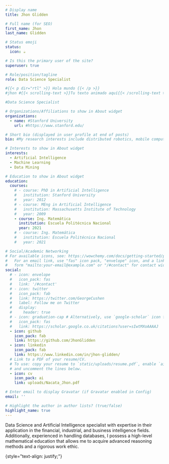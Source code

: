 ```yaml
---
# Display name
title: Jhon Glidden

# Full name (for SEO)
first_name: Jhon 
last_name: Glidden

# Status emoji
status:
  icon: ☕️

# Is this the primary user of the site?
superuser: true

# Role/position/tagline
role: Data Science Specialist 

#{{< p dir="rtl" >}} Hola mundo {{< /p >}}
#jhon #{{< scrolling-text >}}Tu texto animado aquí{{< /scrolling-text >}}

#Data Science Specialist

# Organizations/Affiliations to show in About widget
organizations:
  - name: #Stanford University
    url: #https://www.stanford.edu/

# Short bio (displayed in user profile at end of posts)
bio: #My research interests include distributed robotics, mobile computing and programmable matter.

# Interests to show in About widget
interests:
  - Artificial Intelligence
  - Machine Learning
  - Data Mining

# Education to show in About widget
education:
  courses:
    # - course: PhD in Artificial Intelligence
    #   institution: Stanford University
    #   year: 2012
    # - course: MEng in Artificial Intelligence
    #   institution: Massachusetts Institute of Technology
    #   year: 2009
    - course: Ing. Matemática
      institution: Escuela Politécnica Nacional
      year: 2021
    # - course: Ing. Matemática
    #   institution: Escuela Politécnica Nacional
    #   year: 2021

# Social/Academic Networking
# For available icons, see: https://wowchemy.com/docs/getting-started/page-builder/#icons
#   For an email link, use "fas" icon pack, "envelope" icon, and a link in the
#   form "mailto:your-email@example.com" or "/#contact" for contact widget.
social:
  # - icon: envelope
  #   icon_pack: fas
  #   link: '/#contact'
  # - icon: twitter
  #   icon_pack: fab
  #   link: https://twitter.com/GeorgeCushen
  #   label: Follow me on Twitter
  #   display:
  #     header: true
  # - icon: graduation-cap # Alternatively, use `google-scholar` icon from `ai` icon pack
  #   icon_pack: fas
  #   link: https://scholar.google.co.uk/citations?user=sIwtMXoAAAAJ
  - icon: github
    icon_pack: fab
    link: https://github.com/JhonGlidden
  - icon: linkedin
    icon_pack: fab
    link: https://www.linkedin.com/in/jhon-glidden/
  # Link to a PDF of your resume/CV.
  # To use: copy your resume to `static/uploads/resume.pdf`, enable `ai` icons in `params.yaml`,
  # and uncomment the lines below.
  - icon: cv
    icon_pack: ai
    link: uploads/Nacata_Jhon.pdf

# Enter email to display Gravatar (if Gravatar enabled in Config)
email: ''

# Highlight the author in author lists? (true/false)
highlight_name: true
---
```


Data Science and Artificial Intelligence specialist with expertise in their application in the financial, industrial, and business intelligence fields. Additionally, experienced in handling databases, I possess a high-level mathematical education that allows me to acquire advanced reasoning methods and a rigorous work ethic.

{style="text-align: justify;"}
